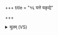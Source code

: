 +++
title = "१६ यत्ते यकृद्ये"

+++
<details><summary>मूलम् (VS)</summary>

यत्ते॒ यकृ॒द्ये मत॑स्ने॒ यदा॒न्त्रं याश्च॑ ते॒ गुदाः॑। आ॒मिक्षां॑ दुह्रतां दा॒त्रे क्षी॒रं स॒र्पिरथो॒ मधु॑ ॥
</details>